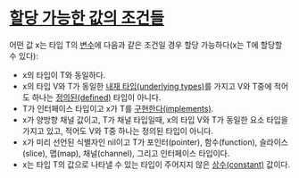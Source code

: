 # [할당 가능한 값의 조건들](#assignability)

어떤 값 x는 타입 T의 [변수](/Variables/)에 다음과 같은 조건일 경우 할당 가능하다(x는 T에 할당할 수 있다):

  * x의 타입이 T와 동일하다.
  * x의 타입 V와 T가 동일한 [내재 타입(underlying types)](/Types/)를 가지고 V와 T중에 적어도 하나는 [정의된(defined)](/Declarations%20and%20scope/type_declarations.html#type-definitions) 타입이 아니다.
  * T가 인터페이스 타입이고 x가 T를 [구현한다(implements)](/Types/interface_types.html).
  * x가 양방향 채널 값이고, T가 채널 타입일때, x의 타입 V와 T가 동일한 요소 타입을 가지고 있고, 적어도 V와 T중 하나는 정의된 타입이 아니다.
  * x가 미리 선언된 식별자인 nil이고 T가 포인터(pointer), 함수(function), 슬라이스(slice), 맵(map), 채널(channel), 그리고 인터페이스 타입이다.
  * x는 타입 T의 값으로 나타낼 수 있는 타입이 주어지지 않은 [상수(constant)](/Constants/) 값이다.
